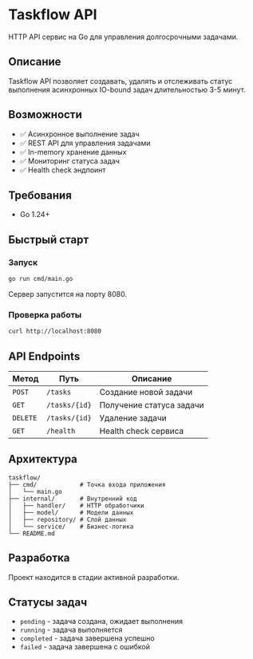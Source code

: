 # Taskflow API

HTTP API сервис на Go для управления долгосрочными задачами.

## Описание

Taskflow API позволяет создавать, удалять и отслеживать статус выполнения асинхронных IO-bound задач длительностью 3-5 минут.

## Возможности

- ✅ Асинхронное выполнение задач
- ✅ REST API для управления задачами  
- ✅ In-memory хранение данных
- ✅ Мониторинг статуса задач
- ✅ Health check эндпоинт

## Требования

- Go 1.24+

## Быстрый старт

### Запуск

```bash
go run cmd/main.go
```

Сервер запустится на порту 8080.

### Проверка работы

```bash
curl http://localhost:8080
```

## API Endpoints

| Метод | Путь | Описание |
|-------|------|----------|
| `POST` | `/tasks` | Создание новой задачи |
| `GET` | `/tasks/{id}` | Получение статуса задачи |
| `DELETE` | `/tasks/{id}` | Удаление задачи |
| `GET` | `/health` | Health check сервиса |

## Архитектура

```
taskflow/
├── cmd/            # Точка входа приложения
│   └── main.go
├── internal/       # Внутренний код
│   ├── handler/    # HTTP обработчики
│   ├── model/      # Модели данных
│   ├── repository/ # Слой данных
│   └── service/    # Бизнес-логика
└── README.md
```

## Разработка

Проект находится в стадии активной разработки.

## Статусы задач

- `pending` - задача создана, ожидает выполнения
- `running` - задача выполняется
- `completed` - задача завершена успешно
- `failed` - задача завершена с ошибкой
